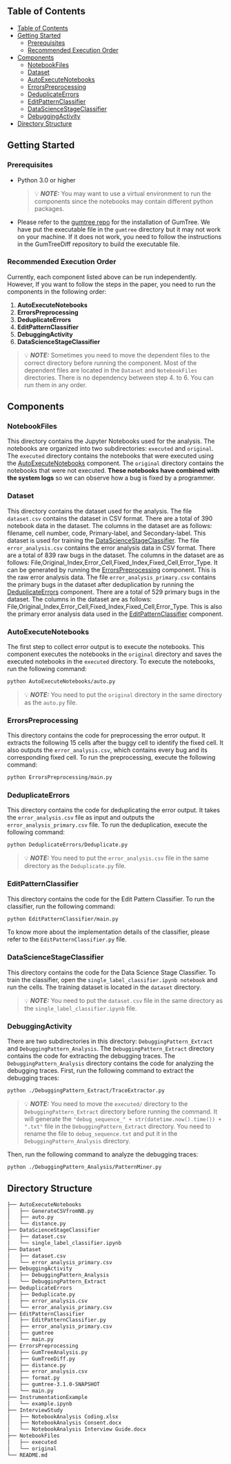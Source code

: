## Table of Contents

- [Table of Contents](#table-of-contents)
- [Getting Started](#getting-started)
  - [Prerequisites](#prerequisites)
  - [Recommended Execution Order](#recommended-execution-order)
- [Components](#components)
  - [NotebookFiles](#notebookfiles)
  - [Dataset](#dataset)
  - [AutoExecuteNotebooks](#autoexecutenotebooks)
  - [ErrorsPreprocessing](#errorspreprocessing)
  - [DeduplicateErrors](#deduplicateerrors)
  - [EditPatternClassifier](#editpatternclassifier)
  - [DataScienceStageClassifier](#datasciencestageclassifier)
  - [DebuggingActivity](#debuggingactivity)
- [Directory Structure](#directory-structure)

## Getting Started

### Prerequisites

- Python 3.0 or higher
  > :bulb: **_NOTE:_** You may want to use a virtual environment to run the components since the notebooks may contain different python packages.
- Please refer to the [gumtree repo](https://github.com/GumTreeDiff/gumtree) for the installation of GumTree. We have put the executable file in the `gumtree` directory but it may not work on your machine. If it does not work, you need to follow the instructions in the GumTreeDiff repository to build the executable file.

### Recommended Execution Order

Currently, each component listed above can be run independently. However, If you want to follow the steps in the paper, you need to run the components in the following order:

1. **AutoExecuteNotebooks**
2. **ErrorsPreprocessing**
3. **DeduplicateErrors**
4. **EditPatternClassifier**
5. **DebuggingActivity**
6. **DataScienceStageClassifier**

> :bulb: **_NOTE:_** Sometimes you need to move the dependent files to the correct directory before running the component. Most of the dependent files are located in the `Dataset` and `NotebookFiles` directories. There is no dependency between step 4. to 6. You can run them in any order.

## Components

### NotebookFiles

This directory contains the Jupyter Notebooks used for the analysis. The notebooks are organized into two subdirectories: `executed` and `original`. The `executed` directory contains the notebooks that were executed using the [AutoExecuteNotebooks](#autoexecutenotebooks) component. The `original` directory contains the notebooks that were not executed. **These notebooks have combined with the system logs** so we can observe how a bug is fixed by a programmer.

### Dataset

This directory contains the dataset used for the analysis. The file `dataset.csv` contains the dataset in CSV format. There are a total of 390 notebook data in the dataset. The columns in the dataset are as follows: filename, cell number, code, Primary-label, and Secondary-label. This dataset is used for training the [DataScienceStageClassifier](#datasciencestageclassifier).
The file `error_analysis.csv` contains the error analysis data in CSV format. There are a total of 839 raw bugs in the dataset. The columns in the dataset are as follows: File,Original_Index,Error_Cell,Fixed_Index,Fixed_Cell,Error_Type. It can be generated by running the [ErrorsPreprocessing](#errorspreprocessing) component. This is the raw error analysis data. The file `error_analysis_primary.csv` contains the primary bugs in the dataset after deduplication by running the [DeduplicateErrors](#deduplicateerrors) component. There are a total of 529 primary bugs in the dataset. The columns in the dataset are as follows: File,Original_Index,Error_Cell,Fixed_Index,Fixed_Cell,Error_Type. This is also the primary error analysis data used in the [EditPatternClassifier](#editpatternclassifier) component.

### AutoExecuteNotebooks

The first step to collect error output is to execute the notebooks. This component executes the notebooks in the `original` directory and saves the executed notebooks in the `executed` directory. To execute the notebooks, run the following command:

```bash
python AutoExecuteNotebooks/auto.py
```

> :bulb: **_NOTE:_** You need to put the `original` directory in the same directory as the `auto.py` file.

### ErrorsPreprocessing

This directory contains the code for preprocessing the error output. It extracts the following 15 cells after the buggy cell to identify the fixed cell. It also outputs the `error_analysis.csv`, which contains every bug and its corresponding fixed cell. To run the preprocessing, execute the following command:

```bash
python ErrorsPreprocessing/main.py
```

### DeduplicateErrors

This directory contains the code for deduplicating the error output. It takes the `error_analysis.csv` file as input and outputs the `error_analysis_primary.csv` file. To run the deduplication, execute the following command:

```bash
python DeduplicateErrors/Deduplicate.py
```

> :bulb: **_NOTE:_** You need to put the `error_analysis.csv` file in the same directory as the `Deduplicate.py` file.

### EditPatternClassifier

This directory contains the code for the Edit Pattern Classifier. To run the classifier, run the following command:

```bash
python EditPatternClassifier/main.py
```

To know more about the implementation details of the classifier, please refer to the `EditPatternClassifier.py` file.

### DataScienceStageClassifier

This directory contains the code for the Data Science Stage Classifier. To train the classifier, open the `single_label_classifier.ipynb notebook` and run the cells. The training dataset is located in the `dataset` directory.

> :bulb: **_NOTE:_** You need to put the `dataset.csv` file in the same directory as the `single_label_classifier.ipynb` file.

### DebuggingActivity

There are two subdirectories in this directory: `DebuggingPattern_Extract` and `DebuggingPattern_Analysis`. The `DebuggingPattern_Extract` directory contains the code for extracting the debugging traces. The `DebuggingPattern_Analysis` directory contains the code for analyzing the debugging traces.
First, run the following command to extract the debugging traces:

```bash
python ./DebuggingPattern_Extract/TraceExtractor.py
```

> :bulb: **_NOTE:_** You need to move the `executed/` directory to the `DebuggingPattern_Extract` directory before running the command. It will generate the `"debug_sequence_" + str(datetime.now().time()) + ".txt"` file in the `DebuggingPattern_Extract` directory. You need to rename the file to `debug_sequence.txt` and put it in the `DebuggingPattern_Analysis` directory.

Then, run the following command to analyze the debugging traces:

```bash
python ./DebuggingPattern_Analysis/PatternMiner.py
```

## Directory Structure

```bash
├── AutoExecuteNotebooks
│   ├── GenerateCSVfromNB.py
│   ├── auto.py
│   └── distance.py
├── DataScienceStageClassifier
│   ├── dataset.csv
│   └── single_label_classifier.ipynb
├── Dataset
│   ├── dataset.csv
│   └── error_analysis_primary.csv
├── DebuggingActivity
│   ├── DebuggingPattern_Analysis
│   └── DebuggingPattern_Extract
├── DeduplicateErrors
│   ├── Deduplicate.py
│   ├── error_analysis.csv
│   └── error_analysis_primary.csv
├── EditPatternClassifier
│   ├── EditPatternClassifier.py
│   ├── error_analysis_primary.csv
│   ├── gumtree
│   └── main.py
├── ErrorsPreprocessing
│   ├── GumTreeAnalysis.py
│   ├── GumTreeDiff.py
│   ├── distance.py
│   ├── error_analysis.csv
│   ├── format.py
│   ├── gumtree-3.1.0-SNAPSHOT
│   └── main.py
├── InstrumentationExample
│   └── example.ipynb
├── InterviewStudy
│   ├── NotebookAnalysis Coding.xlsx
│   ├── NotebookAnalysis Consent.docx
│   └── NotebookAnalysis Interview Guide.docx
├── NotebookFiles
│   ├── executed
│   └── original
└── README.md
```
